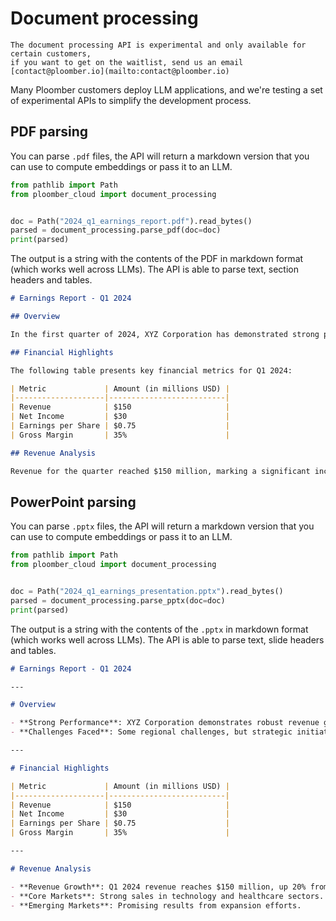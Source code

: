 # Document processing

```{important}
The document processing API is experimental and only available for certain customers,
if you want to get on the waitlist, send us an email
[contact@ploomber.io](mailto:contact@ploomber.io)
```

Many Ploomber customers deploy LLM applications, and we're testing a set of
experimental APIs to simplify the development process.

## PDF parsing

You can parse `.pdf` files, the API will return a markdown version that you can use
to compute embeddings or pass it to an LLM.

```python
from pathlib import Path
from ploomber_cloud import document_processing


doc = Path("2024_q1_earnings_report.pdf").read_bytes()
parsed = document_processing.parse_pdf(doc=doc)
print(parsed)
```


The output is a string with the contents of the PDF in markdown format (which works
well across LLMs). The API is able to parse text, section headers and tables.

```md
# Earnings Report - Q1 2024

## Overview

In the first quarter of 2024, XYZ Corporation has demonstrated strong performance across various sectors, driving robust revenue growth and solidifying its position in the market. Despite facing some challenges in certain regions, the company's strategic initiatives and operational efficiencies have yielded positive results.

## Financial Highlights

The following table presents key financial metrics for Q1 2024:

| Metric             | Amount (in millions USD) |
|--------------------|--------------------------|
| Revenue            | $150                     |
| Net Income         | $30                      |
| Earnings per Share | $0.75                    |
| Gross Margin       | 35%                      |

## Revenue Analysis

Revenue for the quarter reached $150 million, marking a significant increase of 20% compared to the same period last year. This growth can be attributed to strong sales performance in our core markets, particularly in the technology and healthcare sectors. Additionally, our expansion into emerging markets has started to yield promising results, contributing to overall revenue growth.
```

## PowerPoint parsing

You can parse `.pptx` files, the API will return a markdown version that you can use
to compute embeddings or pass it to an LLM.

```python
from pathlib import Path
from ploomber_cloud import document_processing


doc = Path("2024_q1_earnings_presentation.pptx").read_bytes()
parsed = document_processing.parse_pptx(doc=doc)
print(parsed)
```


The output is a string with the contents of the `.pptx` in markdown format (which works
well across LLMs). The API is able to parse text, slide headers and tables.

```md
# Earnings Report - Q1 2024

---

# Overview

- **Strong Performance**: XYZ Corporation demonstrates robust revenue growth and solidifies market position.
- **Challenges Faced**: Some regional challenges, but strategic initiatives drive positive results.

---

# Financial Highlights

| Metric             | Amount (in millions USD) |
|--------------------|--------------------------|
| Revenue            | $150                     |
| Net Income         | $30                      |
| Earnings per Share | $0.75                    |
| Gross Margin       | 35%                      |

---

# Revenue Analysis

- **Revenue Growth**: Q1 2024 revenue reaches $150 million, up 20% from last year.
- **Core Markets**: Strong sales in technology and healthcare sectors.
- **Emerging Markets**: Promising results from expansion efforts.
```